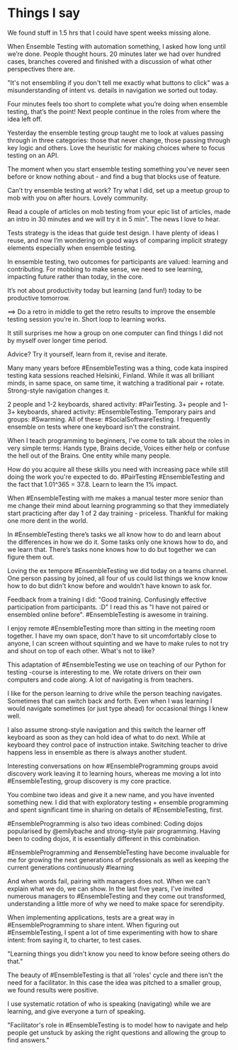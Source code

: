 # Things I say

We found stuff in 1.5 hrs that I could have spent weeks missing alone.

When Ensemble Testing with automation something, I asked how long until we’re done. People thought hours. 20 minutes later we had over hundred cases, branches covered and finished with a discussion of what other perspectives there are.

"It's not ensembling if you don't tell me exactly what buttons to click" was a misunderstanding of intent vs. details in navigation we sorted out today.

Four minutes feels too short to complete what you’re doing when ensemble testing, that’s the point! Next people continue in the roles from where the idea left off.

Yesterday the ensemble testing group taught me to look at values passing through in three categories: those that never change, those passing through key logic and others. Love the heuristic for making choices where to focus testing on an API.

The moment when you start ensemble testing something you've never seen before or know nothing about - and find a bug that blocks use of feature.

Can’t try ensemble testing at work? Try what I did, set up a meetup group to mob with you on after hours. Lovely community.

Read a couple of articles on mob testing from your epic list of articles, made an intro in 30 minutes and we will try it in 5 min". The news I love to hear.

Tests strategy is the ideas that guide test design. I have plenty of ideas I reuse, and now I’m wondering on good ways of comparing implicit strategy elements especially when ensemble testing.

In ensemble testing, two outcomes for participants are valued: learning and contributing. For mobbing to make sense, we need to see learning, impacting future rather than today, in the core.

It’s not about productivity today but learning (and fun!) today to be productive tomorrow.

==> Do a retro in middle to get the retro results to improve the ensemble testing session you’re in. Short loop to learning works.

It still surprises me how a group on one computer can find things I did not by myself over longer time period.

Advice? Try it yourself, learn from it, revise and iterate.

Many many years before #EnsembleTesting was a thing, code kata inspired testing kata sessions reached Helsinki, Finland. While it was all brilliant minds, in same space, on same time, it watching a traditional pair + rotate. Strong-style navigation changes it.

2 people and 1-2 keyboards, shared activity: #PairTesting.
3+ people and 1-3+ keyboards, shared activity: #EnsembleTesting.
Temporary pairs and groups: #Swarming.
All of these: #SocialSoftwareTesting.
I frequently ensemble on tests where one keyboard isn't the constraint.

When I teach programming to beginners, I've come to talk about the roles in very simple terms: Hands type, Brains decide, Voices either help or confuse the hell out of the Brains. One entity while many people.

How do you acquire all these skills you need with increasing pace while still doing the work you're expected to do. #PairTesting #EnsembleTesting and the fact that 1.01^365 = 37.8. Learn to learn the 1% impact.

When #EnsembleTesting with me makes a manual tester more senior than me change their mind about learning programming so that they immediately start practicing after day 1 of 2 day training - priceless. Thankful for making one more dent in the world.

In #EnsembleTesting there’s tasks we all know how to do and learn about the differences in how we do it. Some tasks only one knows how to do, and we learn that. There’s tasks none knows how to do but together we can figure them out.

Loving the ex tempore #EnsembleTesting we did today on a teams channel. One person passing by joined, all four of us could list things we know know how to do but didn't know before and wouldn't have known to ask for.

Feedback from a training I did:
"Good training. Confusingly effective participation from participants. :D"
I read this as "I have not paired or ensembled online before". #EnsembleTesting is awesome in training.

I enjoy remote #EnsembleTesting more than sitting in the meeting room together. I have my own space, don't have to sit uncomfortably close to anyone, I can screen without squinting and we have to make rules to not try and shout on top of each other. What's not to like?

This adaptation of #EnsembleTesting we use on teaching of our Python for testing -course is interesting to me. We rotate drivers on their own computers and code along. A lot of navigating is from teachers.

I like for the person learning to drive while the person teaching navigates. Sometimes that can switch back and forth. Even when I was learning I would navigate sometimes (or just type ahead) for occasional things I knew well.

I also assume strong-style navigation and this switch the learner off keyboard as soon as they can hold idea of what to do next. While at keyboard they control pace of instruction intake. Switching teacher to drive happens less in ensemble as there is always another student.

Interesting conversations on how #EnsembleProgramming groups avoid discovery work leaving it to learning hours, whereas me moving a lot into #EnsembleTesting, group discovery is my core practice.

You combine two ideas and give it a new name, and you have invented something new. I did that with exploratory testing + ensemble programming and spent significant time in sharing on details of #EnsembleTesting, first.

#EnsembleProgramming is also two ideas combined: Coding dojos popularised by @emilybache and strong-style pair programming. Having been to coding dojos, it is essentially different in this combination.

#EnsembleProgramming and #ensembleTesting have become invaluable for me for growing the next generations of professionals as well as keeping the current generations continuously #learning

And when words fail, pairing with managers does not. When we can't explain what we do, we can show. In the last five years, I've invited numerous managers to #EnsembleTesting and they come out transformed, understanding a little more of why we need to make space for serendipity.

When implementing applications, tests are a great way in #EnsembleProgramming to share intent. When figuring out #EnsembleTesting, I spent a lot of time experimenting with how to share intent: from saying it, to charter, to test cases.

"Learning things you didn't know you need to know before seeing others do that."

The beauty of #EnsembleTesting is that all 'roles' cycle and there isn't the need for a facilitator. In this case the idea was pitched to a smaller group, we found results were positive.

I use systematic rotation of who is speaking (navigating) while we are learning, and give everyone a turn of speaking.

"Facilitator's role in #EnsembleTesting is to model how to navigate and help people get unstuck by asking the right questions and allowing the group to find answers."


